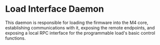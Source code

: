 # Load Interface Daemon
This daemon is responsible for loading the firmware into the M4 core, establishing communications with it, exposing the remote endpoints, and exposing a local RPC interface for the programmable load's basic control functions.

